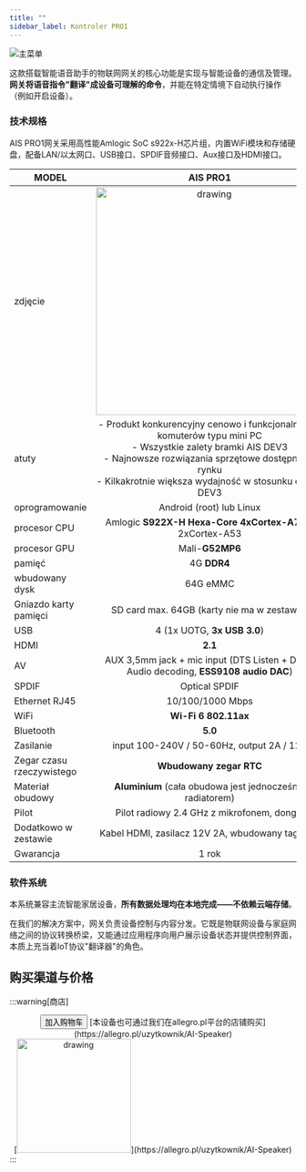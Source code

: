 ```yaml
---
title: ""
sidebar_label: Kontroler PRO1
---
```


![主菜单](/img/AIS-PRO-1/PRO1.png)

这款搭载智能语音助手的物联网网关的核心功能是实现与智能设备的通信及管理。**网关将语音指令"翻译"成设备可理解的命令**，并能在特定情境下自动执行操作（例如开启设备）。

### 技术规格

AIS PRO1网关采用高性能Amlogic SoC s922x-H芯片组，内置WiFi模块和存储硬盘，配备LAN/以太网口、USB接口、SPDIF音频接口、Aux接口及HDMI接口。

| MODEL                 | AIS PRO1 <span class="mdi mdi-professional-hexagon"></span>
|-----------------------|:------------------------------:
| zdjęcie               | <img src="/img/en/bramka/ais_pro1_in_box.jpg" alt="drawing" width="400px"/>
| atuty                 | - Produkt konkurencyjny cenowo i funkcjonalnie dla komuterów typu mini PC <br/> - Wszystkie zalety bramki AIS DEV3 <br/> - Najnowsze rozwiązania sprzętowe dostępne na rynku <br/> - Kilkakrotnie większa wydajność w stosunku do AIS DEV3
| oprogramowanie        | Android (root) lub Linux
| procesor CPU          | Amlogic **S922X-H Hexa-Core 4xCortex-A73** + 2xCortex-A53
| procesor GPU          | Mali-**G52MP6**  
| pamięć                | 4G **DDR4**
| wbudowany dysk        | 64G eMMC
| Gniazdo karty pamięci | SD card max. 64GB (karty nie ma w zestawie)
| USB                   | 4 (1x UOTG, **3x USB 3.0**)
| HDMI                  | **2.1**
| AV                    | AUX 3,5mm jack + mic input (DTS Listen + Dolby Audio decoding, **ESS9108 audio DAC**)
| SPDIF                 | Optical SPDIF
| Ethernet RJ45         | 10/100/1000 Mbps
| WiFi                  | **Wi-Fi 6  802.11ax**
| Bluetooth             | **5.0**
| Zasilanie             | input 100-240V / 50-60Hz, output 2A / 12V
| Zegar czasu rzeczywistego | **Wbudowany zegar RTC**
| Materiał obudowy      | **Aluminium** (cała obudowa jest jednocześnie radiatorem)
| Pilot                 | Pilot radiowy 2.4 GHz z mikrofonem, dongle
| Dodatkowo w zestawie  | Kabel HDMI, zasilacz 12V 2A, wbudowany tag NFC  
| Gwarancja             | 1 rok

### 软件系统

本系统兼容主流智能家居设备，**所有数据处理均在本地完成——不依赖云端存储**。

在我们的解决方案中，网关负责设备控制与内容分发。它既是物联网设备与家庭网络之间的协议转换桥梁，又能通过应用程序向用户展示设备状态并提供控制界面，本质上充当着IoT协议"翻译器"的角色。

## 购买渠道与价格

:::warning[商店]
<center>
<button className="snipcart-add-item button button--outline button--secondary button--lg"
              data-item-id="ais-pro1"
              data-item-description="AIS PRO1, wydajny układ Amlogic SoC s922x-H, wbudowane WiFi oraz dysk 64GB, porty Ethernet, USB, SPDIF, Aux, HDMI."
              data-item-image="/img/ais_gate_pro1.png"
              data-item-name="AIS PRO1"
              data-item-price="{&quot;usd&quot;:250,&quot;eur&quot;:225, &quot;pln&quot;: 999}"
              data-item-custom1-name="Wiadomość"
              data-item-custom1-type="textarea"
              >
              加入购物车
            </button>
[本设备也可通过我们在allegro.pl平台的店铺购买](https://allegro.pl/uzytkownik/AI-Speaker)
<br/>
[<img src="/img/allegro.png" alt="drawing" width="200"/>](https://allegro.pl/uzytkownik/AI-Speaker)
</center>
:::